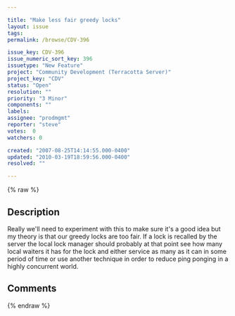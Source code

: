 ```yaml
---

title: "Make less fair greedy locks"
layout: issue
tags: 
permalink: /browse/CDV-396

issue_key: CDV-396
issue_numeric_sort_key: 396
issuetype: "New Feature"
project: "Community Development (Terracotta Server)"
project_key: "CDV"
status: "Open"
resolution: ""
priority: "3 Minor"
components: ""
labels: 
assignee: "prodmgmt"
reporter: "steve"
votes:  0
watchers: 0

created: "2007-08-25T14:14:55.000-0400"
updated: "2010-03-19T18:59:56.000-0400"
resolved: ""

---
```




{% raw %}



## Description

<div markdown="1" class="description">

Really we'll need to experiment with this to make sure it's a good idea but my theory is that our greedy locks are too fair. If a lock is recalled by the server the local lock manager should probably at that point see how many local waiters it has for the lock and either service as many as it can in some period of time or use another technique in order to reduce ping ponging in a highly concurrent world.

</div>

## Comments



{% endraw %}
